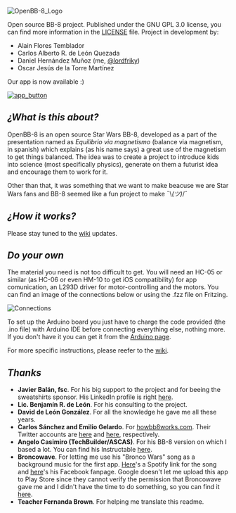 ![OpenBB-8_Logo](https://i.imgur.com/PMfEg5f.jpg)

Open source BB-8 project.
Published under the GNU GPL 3.0 license, you can find more information in the [LICENSE](https://github.com/lordfriky/OpenBB-8/blob/master/LICENSE) file.
Project in development by:
- Alain Flores Temblador
- Carlos Alberto R. de León Quezada
- Daniel Hernández Muñoz (me, [@lordfriky](https://github.com/lordfriky))
- Oscar Jesús de la Torre Martínez

Our app is now available :)

[![app_button](https://i.imgur.com/EMgv32d.png)](https://play.google.com/store/apps/details?id=appinventor.ai_lord_friky_43.BB8_Controller)
## _¿What is this about?_
OpenBB-8 is an open source Star Wars BB-8, developed as a part of the presentation named as *Equilibrio via magnetismo* (balance via magnetism, in spanish) which explains (as his name says) a great use of the magnetism to get things balanced. The idea was to create a project to introduce kids into science (most specifically physics), generate on them a futurist idea and encourage them to work for it.

Other than that, it was something that we want to make beacuse we are Star Wars fans and BB-8 seemed like a fun project to make ¯\\_(ツ)_/¯
## _¿How it works?_
Please stay tuned to the [wiki](https://github.com/lordfriky/OpenBB-8/wiki) updates.
## _Do your own_
The material you need is not too difficult to get. You will need an HC-05 or similar (as HC-06 or even HM-10 to get iOS compatibility) for app comunication, an L293D driver for motor-controlling and the motors. You can find an image of the connections below or using the .fzz file on Fritzing.

![Connections](https://i.imgur.com/QsUUK1H.png)

To set up the Arduino board you just have to charge the code provided (the .ino file) with Arduino IDE before connecting everything else, nothing more. If you don't have it you can get it from the [Arduino page](https://www.arduino.cc/en/Main/Software).

For more specific instructions, please reefer to the [wiki](https://github.com/lordfriky/OpenBB-8/wiki).
## _Thanks_
- **Javier Balán, fsc**. For his big support to the project and for beeing the sweatshirts sponsor. His LinkedIn profile is right [here](https://mx.linkedin.com/in/javierbalan).
- **Lic. Benjamín R. de León**. For his consulting to the project.
- **David de León González**. For all the knowledge he gave me all these years.
- **Carlos Sánchez and Emilio Gelardo**. For [howbb8works.com](https://howbb8works.com/). Their Twitter accounts are [here](https://twitter.com/chocotuits) and [here](https://twitter.com/egpjet3d), respectively.
- **Angelo Casimiro (TechBuilder/ASCAS)**. For his BB-8 version on which I based a lot. You can find his Instructable [here](http://www.instructables.com/id/DIY-Life-Size-Phone-Controlled-BB8-Droid/).
- **Broncowave**. For letting me use his "Bronco Wars" song as a background music for the first app. [Here](https://open.spotify.com/track/7FQt5hgMTuhlvUms06b0oW?si=x3ozh1LBTqei23WEM3TcPQ)'s a Spotify link for the song and [here](https://www.facebook.com/broncowave/)'s his Facebook fanpage. Google doesn't let me upload this app to Play Store since they cannot verify the permission that Broncowave gave me and I didn't have the time to do something, so you can find it [here](https://drive.google.com/file/d/1vvk3dMcRRRZtObCZGS_xWYPjvbmcSQy9/view?usp=sharing).
- **Teacher Fernanda Brown**. For helping me translate this readme.

